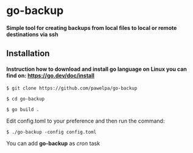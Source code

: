 # go-backup 
####  Simple tool for creating backups from local files to local or remote destinations via ssh

## Installation

#### Instruction how to download and install go language on Linux you can find on: https://go.dev/doc/install

```$ git clone https://github.com/pawelpa/go-backup ```

```$ cd go-backup ```

```$ go build .```

Edit config.toml to your preference and then run the command:

```$ ./go-backup -config config.toml```

You can add **go-backup** as *cron* task